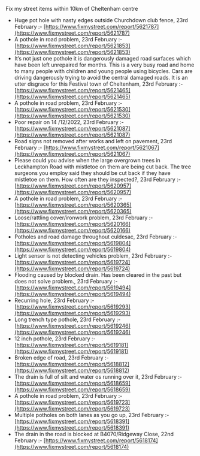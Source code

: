Fix my street items within 10km of Cheltenham centre

<!-- fix_marker starts -->

- Huge pot hole with nasty edges outside Churchdown club fence, 23rd February :- [https://www.fixmystreet.com/report/5621787](https://www.fixmystreet.com/report/5621787)
- A pothole in road problem, 23rd February :- [https://www.fixmystreet.com/report/5621853](https://www.fixmystreet.com/report/5621853)
- It’s not just one pothole it is dangerously damaged road surfaces which have been left unrepaired for months. This is a very busy road and home to many people with children and young people using bicycles. Cars are driving dangerously trying to avoid the central damaged roads. It is an utter disgrace for this Festival town of Cheltenham, 23rd February :- [https://www.fixmystreet.com/report/5621465](https://www.fixmystreet.com/report/5621465)
- A pothole in road problem, 23rd February :- [https://www.fixmystreet.com/report/5621530](https://www.fixmystreet.com/report/5621530)
- Poor repair on 14 /12/2022, 23rd February :- [https://www.fixmystreet.com/report/5621087](https://www.fixmystreet.com/report/5621087)
- Road signs not removed after works and left on pavement, 23rd February :- [https://www.fixmystreet.com/report/5621067](https://www.fixmystreet.com/report/5621067)
- Please could you advise when the large overgrown trees in Leckhampton Road with mistletoe on them are being cut back. The tree surgeons you employ said they should be cut back if they have mistletoe on them. How often are they inspected?, 23rd February :- [https://www.fixmystreet.com/report/5620957](https://www.fixmystreet.com/report/5620957)
- A pothole in road problem, 23rd February :- [https://www.fixmystreet.com/report/5620365](https://www.fixmystreet.com/report/5620365)
- Loose/rattling cover/ironwork problem, 23rd February :- [https://www.fixmystreet.com/report/5620166](https://www.fixmystreet.com/report/5620166)
- Potholes and road damage throughout culdesac, 23rd February :- [https://www.fixmystreet.com/report/5619804](https://www.fixmystreet.com/report/5619804)
- Light sensor is not detecting vehicles problem, 23rd February :- [https://www.fixmystreet.com/report/5619724](https://www.fixmystreet.com/report/5619724)
- Flooding caused by blocked drain. Has been cleared in the past but does not solve problem., 23rd February :- [https://www.fixmystreet.com/report/5619494](https://www.fixmystreet.com/report/5619494)
- Recurring hole, 23rd February :- [https://www.fixmystreet.com/report/5619293](https://www.fixmystreet.com/report/5619293)
- Long trench type pothole, 23rd February :- [https://www.fixmystreet.com/report/5619246](https://www.fixmystreet.com/report/5619246)
- 12 inch pothole, 23rd February :- [https://www.fixmystreet.com/report/5619181](https://www.fixmystreet.com/report/5619181)
- Broken edge of road, 23rd February :- [https://www.fixmystreet.com/report/5618812](https://www.fixmystreet.com/report/5618812)
- The drain is full of silt and water os running over it, 23rd February :- [https://www.fixmystreet.com/report/5618659](https://www.fixmystreet.com/report/5618659)
- A pothole in road problem, 23rd February :- [https://www.fixmystreet.com/report/5619723](https://www.fixmystreet.com/report/5619723)
- Multiple potholes on both lanes as you go up, 23rd February :- [https://www.fixmystreet.com/report/5618391](https://www.fixmystreet.com/report/5618391)
- The drain in the road is blocked at B4070/Ridgeway Close, 22nd February :- [https://www.fixmystreet.com/report/5618174](https://www.fixmystreet.com/report/5618174)

<!-- fix_marker ends -->